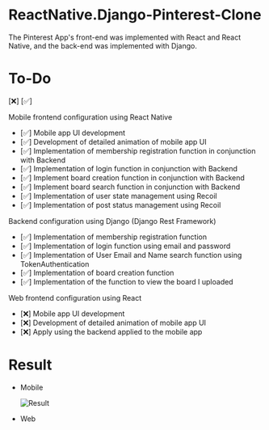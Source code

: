 # ReactNative.Django-Pinterest-Clone

The Pinterest App's front-end was implemented with React and React Native, and the back-end was implemented with Django.<br/>

# To-Do

[❌] [✅]

Mobile frontend configuration using React Native

-   [✅] Mobile app UI development
-   [✅] Development of detailed animation of mobile app UI
-   [✅] Implementation of membership registration function in conjunction with Backend
-   [✅] Implementation of login function in conjunction with Backend
-   [✅] Implement board creation function in conjunction with Backend
-   [✅] Implement board search function in conjunction with Backend
-   [✅] Implementation of user state management using Recoil
-   [✅] Implementation of post status management using Recoil

Backend configuration using Django (Django Rest Framework)

-   [✅] Implementation of membership registration function
-   [✅] Implementation of login function using email and password
-   [✅] Implementation of User Email and Name search function using TokenAuthentication
-   [✅] Implementation of board creation function
-   [✅] Implementation of the function to view the board I uploaded

Web frontend configuration using React

-   [❌] Mobile app UI development
-   [❌] Development of detailed animation of mobile app UI
-   [❌] Apply using the backend applied to the mobile app

# Result

-   Mobile
  
    ![Result](https://github.com/Yuhyeon0516/React.ReactNative.Django-Pinterest-Clone/assets/120432007/6ac16ab1-3e55-4a7b-975c-1746d4ffc95b)


-   Web
